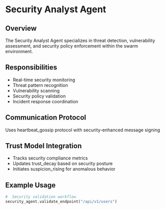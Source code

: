 #  Security Analyst Agent

##  Overview
The Security Analyst Agent specializes in threat detection, vulnerability assessment, and security policy enforcement within the swarm environment.

##  Responsibilities
- Real-time security monitoring
- Threat pattern recognition
- Vulnerability scanning
- Security policy validation
- Incident response coordination

##  Communication Protocol
Uses heartbeat_gossip protocol with security-enhanced message signing

##  Trust Model Integration
- Tracks security compliance metrics
- Updates trust_decay based on security posture
- Initiates suspicion_rising for anomalous behavior

##  Example Usage
```python
#  Security validation workflow
security_agent.validate_endpoint("/api/v1/users")
```